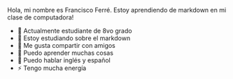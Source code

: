 




Hola, mi nombre es Francisco Ferré. Estoy aprendiendo de markdown en mi clase de computadora!

- 🔭 Actualmente estudiante de 8vo grado
- 🌱 Estoy estudiando sobre el markdown
- 👯 Me gusta compartir con amigos
- 🤔 Puedo aprender muchas cosas
- 💬 Puedo hablar inglés y español
- ⚡ Tengo mucha energía


